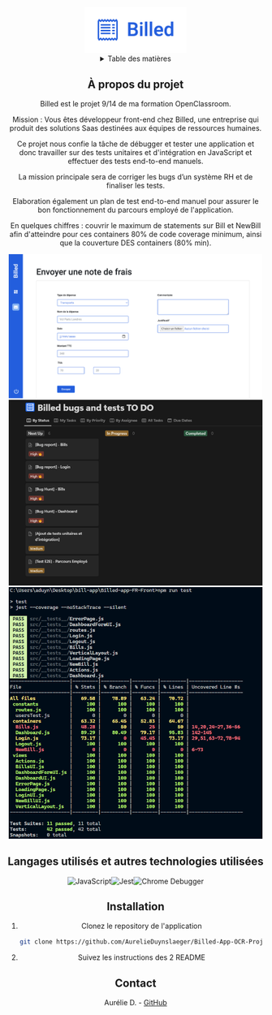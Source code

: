 <a name="readme-top"></a>
<!-- PROJECT LOGO -->
<br />
<div align="center">
  <a href="">
    <img src="bill_logo.png" alt="Logo" width="200">
  </a>

<!-- TABLE OF CONTENTS -->
<details>
  <summary>Table des matières</summary>
  <ol>
    <li><a href="#a-propos-du-projet">À propos du projet</a></li>
    <li><a href="#langagesutilises">langages Utilisés</a></li>
    <li><a href="#installation">Installation</a></li>
    <li><a href="#contact">Contact</a></li>
  </ol>
</details>


<!-- ABOUT THE PROJECT -->
## À propos du projet

Billed est le projet 9/14 de ma formation OpenClassroom.

Mission : Vous êtes développeur front-end chez Billed, une entreprise qui produit des solutions Saas destinées aux équipes de ressources humaines.

Ce projet nous confie la tâche de débugger et tester une application et donc travailler sur des tests unitaires et d'intégration en JavaScript et effectuer des tests end-to-end manuels. 

La mission principale sera de corriger les bugs d’un système RH et de finaliser les tests.

Elaboration également un plan de test end-to-end manuel pour assurer le bon fonctionnement du parcours employé de l'application.

En quelques chiffres : couvrir le maximum de statements sur Bill et NewBill afin d'atteindre pour ces containers 80% de code coverage minimum, ainsi que la couverture DES containers (80% min). 


 <img src="billed_homepage.png" alt="homepage" width="500">
 <img src="NotionBugsReport.png" alt="homepage" width="500">
 <img src="./tests/test pass bill and login.png" alt="homepage" width="500">


## Langages utilisés et autres technologies utilisées
![JavaScript](https://img.shields.io/badge/JavaScript-F7DF1E?style=for-the-badge&logo=javascript&logoColor=black)![Jest](https://img.shields.io/badge/Jest-C21325?style=for-the-badge&logo=jest&logoColor=white)![Chrome Debugger](https://img.shields.io/badge/Chrome%20Debugger-4E8EE9?style=for-the-badge&logo=google%20chrome&logoColor=white)


## Installation

1. Clonez le repository de l'application
   ```sh
   git clone https://github.com/AurelieDuynslaeger/Billed-App-OCR-Project8.git
   ```

2. Suivez les instructions des 2 README
  
## Contact

Aurélie D. - [GitHub](https://github.com/AurelieDuynslaeger/)

<!-- MARKDOWN LINKS & IMAGES -->
